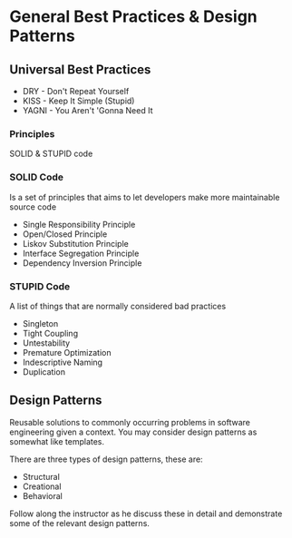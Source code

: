 # General Best Practices & Design Patterns

## Universal Best Practices

- DRY - Don't Repeat Yourself
- KISS - Keep It Simple (Stupid)
- YAGNI - You Aren't 'Gonna Need It

### Principles
SOLID & STUPID code

### SOLID Code

Is a set of principles that aims to let developers make more maintainable source code

- Single Responsibility Principle
- Open/Closed Principle
- Liskov Substitution Principle
- Interface Segregation Principle
- Dependency Inversion Principle

### STUPID Code

A list of things that are normally considered bad practices

- Singleton
- Tight Coupling
- Untestability
- Premature Optimization
- Indescriptive Naming
- Duplication

## Design Patterns

Reusable solutions to commonly occurring problems in software engineering given a context. You may consider design patterns as somewhat like templates.

There are three types of design patterns, these are:
- Structural
- Creational
- Behavioral

Follow along the instructor as he discuss these in detail and demonstrate some of the relevant design patterns.